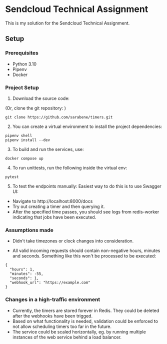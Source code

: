# Sendcloud Technical Assignment

This is my solution for the Sendcloud Technical Assignment. 

## Setup 

### Prerequisites 

- Python 3.10
- Pipenv
- Docker


### Project Setup

1. Download the source code:

(Or, clone the git repository: )

```
git clone https://github.com/sarabene/timers.git
``` 

2. You can create a virtual environment to install the project dependencies:

```
pipenv shell
pipenv install --dev
```

3. To build and run the services, use:
```
docker compose up
```

4. To run unittests, run the following inside the virtual env: 
```
pytest
```

5. To test the endpoints manually: 
Easiest way to do this is to use Swagger UI: 

* Navigate to http://localhost:8000/docs
* Try out creating a timer and then querying it. 
* After the specified time passes, you should see logs from redis-worker indicating that jobs have been executed.

### Assumptions made

* Didn't take timezones or clock changes into consideration. 

* All valid incoming requests should contain non-negative hours, minutes and seconds.
Something like this won't be processed to be executed: 

```
{
  "hours": 1,
  "minutes": -55,
  "seconds": 1,
  "webhook_url": "https://example.com"
}
```

### Changes in a high-traffic environment

* Currently, the timers are stored forever in Redis. They could be deleted after the webhooks have been trigged. 
* Based on what functionality is needed, validation could be enforced to not allow scheduling timers too far in the future. 
* The service could be scaled horizontally, eg. by running multiple instances of the web service behind a load balancer. 
